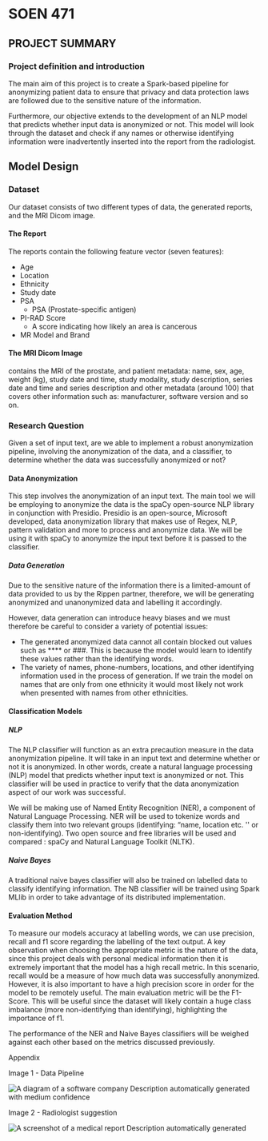 # SOEN 471

## PROJECT SUMMARY

### Project definition and introduction

The main aim of this project is to create a Spark-based pipeline for anonymizing patient data to ensure that privacy and data protection laws are followed due to the sensitive nature of the information.

Furthermore, our objective extends to the development of an NLP model that predicts whether input data is anonymized or not. This model will look through the dataset and check if any names or otherwise identifying information were inadvertently inserted into the report from the radiologist.

## Model Design

### Dataset

Our dataset consists of two different types of data, the generated reports, and the MRI Dicom image. 

#### The Report
The reports contain the following feature vector (seven features):
- Age
- Location
- Ethnicity
- Study date
- PSA
	- PSA (Prostate-specific antigen)
- PI-RAD Score
	- A score indicating how likely an area is cancerous
- MR Model and Brand

#### The MRI Dicom Image
contains the MRI of the prostate, and patient metadata: name, sex, age, weight (kg), study date and time, study modality, study description, series date and time and series description and other metadata (around 100) that covers other information such as: manufacturer, software version and so on.


### Research Question

Given a set of input text, are we able to implement a robust anonymization pipeline, involving the anonymization of the data, and a classifier, to determine whether the data was successfully anonymized or not?

#### Data Anonymization
This step involves the anonymization of an input text.  The main tool we will be employing to anonymize the data is the spaCy open-source NLP library in conjunction with Presidio. Presidio is an open-source, Microsoft developed, data anonymization library that makes use of Regex, NLP, pattern validation and more to process and anonymize data. We will be using it with spaCy to anonymize the input text before it is passed to the classifier. 

##### Data Generation
Due to the sensitive nature of the information there is a limited-amount of data provided to us by the Rippen partner, therefore, we will be generating anonymized and unanonymized data and labelling it accordingly.

However, data generation can introduce heavy biases and we must therefore be careful to consider a variety of potential issues:

- The generated anonymized data cannot all contain blocked out values such as **** or ###. This is because the model would learn to identify these values rather than the identifying words.
- The variety of names, phone-numbers, locations, and other identifying information used in the process of generation. If we train the model on names that are only from one ethnicity it would most likely not work when presented with names from other ethnicities.

#### Classification Models 

##### NLP
The NLP classifier will function as an extra precaution measure in the data anonymization pipeline. It will take in an input text and determine whether or not it is anonymized. In other words, create a natural language processing (NLP) model that predicts whether input text is anonymized or not.
This classifier will be used in practice to verify that the data anonymization aspect of our work was successful. 

We will be making use of Named Entity Recognition (NER), a component of Natural Language Processing. NER will be used to tokenize words and classify them into two relevant groups (identifying: “name, location etc. '' or non-identifying). Two open source and free libraries will be used and compared : spaCy and Natural Language Toolkit (NLTK).

##### Naive Bayes
A traditional naive bayes classifier will also be trained on labelled data to classify identifying information. The NB classifier will be trained using Spark MLlib in order to take advantage of its distributed implementation.

#### Evaluation Method
To measure our models accuracy at labelling words, we can use precision, recall and f1 score regarding the labelling of the text output. A key observation when choosing the appropriate metric is the nature of the data, since this project deals with personal medical information then it is extremely important that the model has a high recall metric. In this scenario, recall would be a measure of how much data was successfully anonymized. However, it is also important to have a high precision score in order for the model to be remotely useful. The main evaluation metric will be the F1-Score. This will be useful since the dataset will likely contain a huge class imbalance (more non-identifying than identifying), highlighting the importance of f1. 

The performance of the NER and Naive Bayes classifiers will be weighed against each other based on the metrics discussed previously.


Appendix

Image 1 - Data Pipeline

![A diagram of a software company
Description automatically generated with medium confidence](file:///C:/Users/pablo/AppData/Local/Temp/msohtmlclip1/01/clip_image002.jpg)

Image 2 - Radiologist suggestion

![A screenshot of a medical report
Description automatically generated](file:///C:/Users/pablo/AppData/Local/Temp/msohtmlclip1/01/clip_image004.png)
